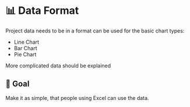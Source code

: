 # 📊 Data Format

Project data needs to be in a format can be used for the basic chart types:
- Line Chart
- Bar Chart
- Pie Chart

More complicated data should be explained

## 🎯 Goal
Make it as simple, that people using Excel can use the data.

